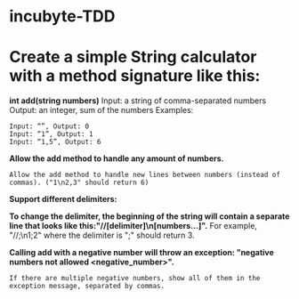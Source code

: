 # incubyte-TDD

# Create a simple String calculator with a method signature like this:

**int add(string numbers)**
    Input: a string of comma-separated numbers
    Output: an integer, sum of the numbers
    Examples:

    Input: “”, Output: 0
    Input: “1”, Output: 1
    Input: “1,5”, Output: 6
**Allow the add method to handle any amount of numbers.**

    Allow the add method to handle new lines between numbers (instead of commas). ("1\n2,3" should return 6)

**Support different delimiters:**

**To change the delimiter, the beginning of the string will contain a separate line that looks like this:"//[delimiter]\n[numbers…]".** 
    For example, 
    "//;\n1;2" where the delimiter is ";" should return 3.


**Calling add with a negative number will throw an exception: "negative numbers not allowed <negative_number>".**

    If there are multiple negative numbers, show all of them in the exception message, separated by commas.
